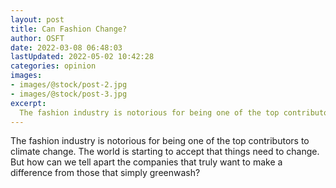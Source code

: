 ```yaml
---
layout: post
title: Can Fashion Change?
author: OSFT
date: 2022-03-08 06:48:03
lastUpdated: 2022-05-02 10:42:28
categories: opinion
images:
- images/@stock/post-2.jpg
- images/@stock/post-3.jpg
excerpt:
  The fashion industry is notorious for being one of the top contributors to climate change. The world is starting to accept that things need to change. But how can we tell apart the companies that truly want to make a difference from those that simply greenwash?
---
```


The fashion industry is notorious for being one of the top contributors to climate change. The world is starting to accept that things need to change. But how can we tell apart the companies that truly want to make a difference from those that simply greenwash?
